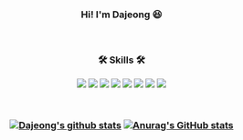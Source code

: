 <div align=center>
  <h3> Hi! I'm Dajeong 😆 <h3/>
  <br>
  <div> 
    <p>🛠 Skills 🛠<p/>
    <img src="https://img.shields.io/badge/Python-3766AB?style=flat&logo=Python&logoColor=white"/>
    <img src="https://img.shields.io/badge/Oracle-F80000?style=flat&logo=Oracle&logoColor=white"/>
    <img src="https://img.shields.io/badge/HTML5-E34F26?style=flat&logo=HTML5&logoColor=white"/>
    <img src="https://img.shields.io/badge/CSS3-1572B6?style=flat&logo=CSS3&logoColor=white"/>
    <img src="https://img.shields.io/badge/Bootstrap-7952B3?style=flat&logo=bootstrap&logoColor=white"/>
    <img src="https://img.shields.io/badge/windows-0078D6?style=flat&logo=windows&logoColor=white"/>
    <img src="https://img.shields.io/badge/Linux-FCC624?style=flat&logo=linux&logoColor=white"/>
    <img src="https://img.shields.io/badge/Github-181717?style=flat&logo=github&logoColor=white"/>
  <div/>
<br>
    
[![Dajeong's github stats](https://github-readme-stats.vercel.app/api/top-langs/?username=dajoeng&show_icons=true&hide_border=true&title_color=004386&icon_color=004386&layout=compact)](https://github.com/dajoeng)
[![Anurag's GitHub stats](https://github-readme-stats.vercel.app/api?username=dajeong25)](https://github.com/dajeong25/github-readme-stats)
  
<div/>
